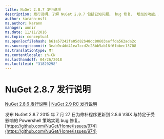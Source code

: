 ```yaml
---
title: NuGet 2.8.7 发行说明
description: 发行说明，了解 NuGet 2.8.7 包括已知问题、 bug 修复、 增加的功能，以及 DCRs。
author: karann-msft
ms.author: karann
manager: unnir
ms.date: 11/11/2016
ms.topic: conceptual
ms.openlocfilehash: b61a57242fe05d82b48dc80603aeffda562ada2c
ms.sourcegitcommit: 3eab9c4dd41ea7ccd2c28bb5ab16f6fbbec13708
ms.translationtype: MT
ms.contentlocale: zh-CN
ms.lasthandoff: 04/26/2018
ms.locfileid: "31820298"
---
```

# <a name="nuget-287-release-notes"></a>NuGet 2.8.7 发行说明

[NuGet 2.8.6 发行说明](../release-notes/nuget-2.8.6.md) | [NuGet 2.9 RC 发行说明](../release-notes/nuget-2.9-RC.md)

发布 NuGet 2.8.7 2015 年 7 月 27 日为修补程序更新到 2.8.6 VSIX 与特定于受影响的 Powershell 策略实现 bug 修复。
[https://github.com/NuGet/Home/issues/974](https://github.com/NuGet/Home/issues/974)